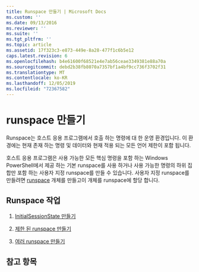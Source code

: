 ```yaml
---
title: Runspace 만들기 | Microsoft Docs
ms.custom: ''
ms.date: 09/13/2016
ms.reviewer: ''
ms.suite: ''
ms.tgt_pltfrm: ''
ms.topic: article
ms.assetid: 17f323c3-e873-449e-8a28-477f1c6b5e12
caps.latest.revision: 6
ms.openlocfilehash: b4e61600f68521e4e7ab56ceae3349381e88a70a
ms.sourcegitcommit: debd2b38fb8070a7357bf1a4bf9cc736f3702f31
ms.translationtype: MT
ms.contentlocale: ko-KR
ms.lasthandoff: 12/05/2019
ms.locfileid: "72367582"
---
```

# <a name="creating-runspaces"></a>runspace 만들기

Runspace는 호스트 응용 프로그램에서 호출 하는 명령에 대 한 운영 환경입니다. 이 환경에는 현재 존재 하는 명령 및 데이터와 현재 적용 되는 모든 언어 제한이 포함 됩니다.

 호스트 응용 프로그램은 사용 가능한 모든 핵심 명령을 포함 하는 Windows PowerShell에서 제공 하는 기본 runspace를 사용 하거나 사용 가능한 명령의 하위 집합만 포함 하는 사용자 지정 runspace를 만들 수 있습니다. 사용자 지정 runspace를 만들려면 [runspace](/dotnet/api/System.Management.Automation.Runspaces.InitialSessionState) 개체를 만들고이 개체를 runspace에 할당 합니다.

## <a name="runspace-tasks"></a>Runspace 작업

1. [InitialSessionState 만들기](./creating-an-initialsessionstate.md)

2. [제한 된 runspace 만들기](./creating-a-constrained-runspace.md)

3. [여러 runspace 만들기](./creating-multiple-runspaces.md)

## <a name="see-also"></a>참고 항목

